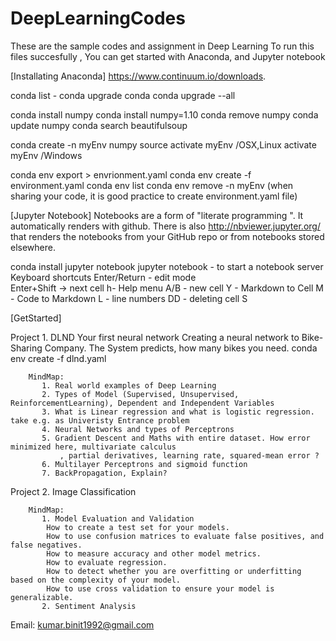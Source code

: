 # DeepLearningCodes

 These are the sample codes and assignment in Deep Learning 
 To run this files succesfully , You can get started with Anaconda, and Jupyter notebook

[Installating Anaconda] 
https://www.continuum.io/downloads.

conda list - 
conda upgrade conda 
conda upgrade --all

conda install numpy 
conda install numpy=1.10
conda remove numpy
conda update numpy
conda search beautifulsoup

conda create -n myEnv numpy
source activate myEnv      /OSX,Linux
activate myEnv		   /Windows

conda env export > envrionment.yaml
conda env create -f environment.yaml
conda env list
conda env remove -n myEnv
(when sharing your code, it is good practice to create environment.yaml file)

[Jupyter Notebook]
Notebooks are a form of "literate programming ". It automatically renders with github.
There is also http://nbviewer.jupyter.org/ that renders the notebooks from your GitHub repo or from notebooks stored elsewhere.

conda install jupyter notebook
jupyter notebook - to start a notebook server 
Keyboard shortcuts 
Enter/Return - edit mode  
Enter+Shift  -> next cell
h- Help menu
A/B - new cell
Y - Markdown to Cell
M - Code to Markdown
L - line numbers 
DD - deleting cell
S

[GetStarted]

 Project 1. DLND Your first neural network
 	Creating a neural network to Bike-Sharing Company. The System predicts, how many bikes you need.
	conda env create -f dlnd.yaml
	
		MindMap:
		   1. Real world examples of Deep Learning
		   2. Types of Model (Supervised, Unsupervised, ReinforcementLearning), Dependent and Independent Variables
		   3. What is Linear regression and what is logistic regression. take e.g. as Univeristy Entrance problem
		   4. Neural Networks and types of Perceptrons
		   5. Gradient Descent and Maths with entire dataset. How error minimized here, multivariate calculus
		       , partial derivatives, learning rate, squared-mean error ?
		   6. Multilayer Perceptrons and sigmoid function
		   7. BackPropagation, Explain?
		
 Project 2. Image Classification
 
 		MindMap:
		   1. Model Evaluation and Validation
		   	How to create a test set for your models.
			How to use confusion matrices to evaluate false positives, and false negatives.
			How to measure accuracy and other model metrics.
			How to evaluate regression.
			How to detect whether you are overfitting or underfitting based on the complexity of your model.
			How to use cross validation to ensure your model is generalizable.
		   2. Sentiment Analysis
		   	
 Email: kumar.binit1992@gmail.com


